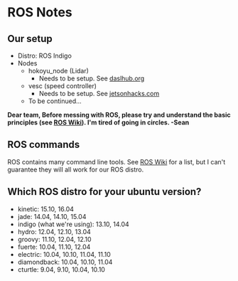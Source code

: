 # ROS Notes
## Our setup
* Distro: ROS Indigo
* Nodes
	* hokoyu_node (Lidar)
		* Needs to be setup. See [daslhub.org](http://www.daslhub.org/unlv/wiki/doku.php?id=using_ros_to_read_data_from_a_hokuyo_scanning_laser_rangefinder)
	* vesc (speed controller)
		*	Needs to be setup. See [jetsonhacks.com](https://www.jetsonhacks.com/2017/06/01/get-your-motor-running-vesc-jetson-racecar-build/)
	*	To be continued...

__Dear team,
Before messing with ROS, please try and understand the basic principles (see [ROS Wiki](http://wiki.ros.org/ROS/Introduction)). I'm tired of going in circles.
	-Sean__

## ROS commands
ROS contains many command line tools. See [ROS Wiki](http://wiki.ros.org/ROS/CommandLineTools) for a list, but I can't guarantee they will all work for our ROS distro.

## Which ROS distro for your ubuntu version?
* kinetic: 15.10, 16.04
* jade: 14.04, 14.10, 15.04
* indigo (what we're using): 13.10, 14.04
* hydro: 12.04, 12.10, 13.04
* groovy: 11.10, 12.04, 12.10
* fuerte: 10.04, 11.10, 12.04
* electric: 10.04, 10.10, 11.04, 11.10
* diamondback: 10.04, 10.10, 11.04
* cturtle: 9.04, 9.10, 10.04, 10.10